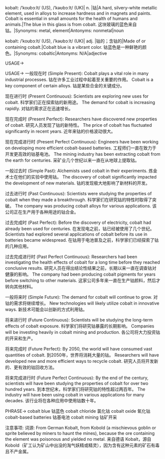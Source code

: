 kobalt: /ˈkoʊbɔːlt/ (US), /ˈkəʊbɔːlt/ (UK)| n. |钴|A hard, silvery-white metallic element, used in alloys to increase hardness and in magnets and paints. Cobalt is essential in small amounts for the health of humans and animals.|The blue in this glass is from cobalt.  这块玻璃的蓝色来自钴。|Synonyms: metal, element|Antonyms: nonmetal|noun

kobalt: /ˈkoʊbɔːlt/ (US), /ˈkəʊbɔːlt/ (UK)| adj. |钴的；含钴的|Made of or containing cobalt.|Cobalt blue is a vibrant color. 钴蓝色是一种鲜艳的颜色。|Synonyms: cobaltic|Antonyms: N/A|adjective


USAGE->

USAGE->
一般现在时 (Simple Present):
Cobalt plays a vital role in many industrial processes. 钴在许多工业过程中起着至关重要的作用。
Cobalt is a key component of certain alloys. 钴是某些合金的关键成分。


现在进行时 (Present Continuous):
Scientists are exploring new uses for cobalt. 科学家们正在探索钴的新用途。
The demand for cobalt is increasing rapidly. 对钴的需求正在迅速增长。


现在完成时 (Present Perfect):
Researchers have discovered new properties of cobalt. 研究人员发现了钴的新特性。
The price of cobalt has fluctuated significantly in recent years. 近年来钴的价格波动很大。


现在完成进行时 (Present Perfect Continuous):
Engineers have been working on developing more efficient cobalt-based batteries. 工程师们一直在致力于开发更高效的钴基电池。
The mining industry has been extracting cobalt from the earth for centuries. 采矿业几个世纪以来一直在从地球上提取钴。


一般过去时 (Simple Past):
Alchemists used cobalt in their experiments. 炼金术士在他们的实验中使用钴。
The discovery of cobalt significantly impacted the development of new materials. 钴的发现极大地影响了新材料的开发。


过去进行时 (Past Continuous):
Scientists were studying the properties of cobalt when they made a breakthrough. 科学家们在研究钴的特性时取得了突破。
The company was producing cobalt alloys for various applications. 该公司正在生产用于各种用途的钴合金。


过去完成时 (Past Perfect):
Before the discovery of electricity, cobalt had already been used for centuries. 在发现电之前，钴已经被使用了几个世纪。
Scientists had explored several applications of cobalt before its use in batteries became widespread. 在钴用于电池普及之前，科学家们已经探索了钴的几种应用。


过去完成进行时 (Past Perfect Continuous):
Researchers had been investigating the health effects of cobalt for a long time before they reached conclusive results.  研究人员在得出结论性结果之前，长期以来一直在调查钴对健康的影响。
The company had been producing cobalt pigments for years before switching to other materials.  这家公司多年来一直在生产钴颜料，然后才转向其他材料。


一般将来时 (Simple Future):
The demand for cobalt will continue to grow. 对钴的需求将继续增长。
New technologies will likely utilize cobalt in innovative ways. 新技术可能会以创新的方式利用钴。


将来进行时 (Future Continuous):
Scientists will be studying the long-term effects of cobalt exposure. 科学家们将研究钴暴露的长期影响。
Companies will be investing heavily in cobalt mining and production. 各公司将大力投资钴的开采和生产。


将来完成时 (Future Perfect):
By 2050, the world will have consumed vast quantities of cobalt. 到2050年，世界将消耗大量的钴。
Researchers will have developed new and more efficient ways to recycle cobalt. 研究人员将开发新的、更有效的钴回收方法。


将来完成进行时 (Future Perfect Continuous):
By the end of the century, scientists will have been studying the properties of cobalt for over two hundred years.  到本世纪末，科学家们将研究钴的特性超过两百年。
The industry will have been using cobalt in various applications for many decades.  该行业将在各种应用中使用钴数十年。




PHRASE->
cobalt blue 钴蓝色
cobalt chloride 氯化钴
cobalt oxide 氧化钴
cobalt-based batteries 钴基电池
cobalt mining 钴矿开采


注意事项:
词源: From German Kobalt, from Kobold (a mischievous goblin or sprite believed by miners to haunt the mines), because the ore containing the element was poisonous and yielded no metal.  来自德语 Kobalt，源自 Kobold（矿工认为矿山中出没的淘气妖精或精灵），因为含有这种元素的矿石有毒且不产金属。

